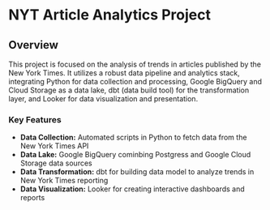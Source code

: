 # NYT Article Analytics Project

## Overview

This project is focused on the analysis of trends in articles published by the New York Times. It utilizes a robust data pipeline and analytics stack, integrating Python for data collection and processing, Google BigQuery and Cloud Storage as a data lake, dbt (data build tool) for the transformation layer, and Looker for data visualization and presentation.

### Key Features

- **Data Collection:** Automated scripts in Python to fetch data from the New York Times API
- **Data Lake:** Google BigQuery cominbing Postgress and Google Cloud Storage data sources
- **Data Transformation:** dbt for building data model to analyze trends in New York Times reporting
- **Data Visualization:** Looker for creating interactive dashboards and reports

